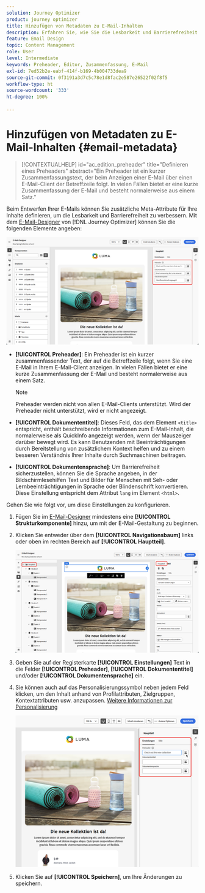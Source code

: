 ```yaml
---
solution: Journey Optimizer
product: journey optimizer
title: Hinzufügen von Metadaten zu E-Mail-Inhalten
description: Erfahren Sie, wie Sie die Lesbarkeit und Barrierefreiheit von E-Mail-Inhalten mit Metadaten in Journey Optimizer verbessern.
feature: Email Design
topic: Content Management
role: User
level: Intermediate
keywords: Preheader, Editor, Zusammenfassung, E-Mail
exl-id: 7ed52b2e-eabf-414f-b169-4b004733dea9
source-git-commit: 0f3191a3d7c5c78e1d8fac2e587e26522f02f8f5
workflow-type: ht
source-wordcount: '333'
ht-degree: 100%

---
```


# Hinzufügen von Metadaten zu E-Mail-Inhalten {#email-metadata}

>[!CONTEXTUALHELP]
>id="ac_edition_preheader"
>title="Definieren eines Preheaders"
>abstract="Ein Preheader ist ein kurzer Zusammenfassungstext, der beim Anzeigen einer E-Mail über einen E-Mail-Client der Betreffzeile folgt. In vielen Fällen bietet er eine kurze Zusammenfassung der E-Mail und besteht normalerweise aus einem Satz."

Beim Entwerfen Ihrer E-Mails können Sie zusätzliche Meta-Attribute für Ihre Inhalte definieren, um die Lesbarkeit und Barrierefreiheit zu verbessern. Mit dem [E-Mail-Designer](get-started-email-design.md) von [!DNL Journey Optimizer] können Sie die folgenden Elemente angeben:

![](assets/email_body_settings_ex.png)

* **[!UICONTROL Preheader]**: Ein Preheader ist ein kurzer zusammenfassender Text, der auf die Betreffzeile folgt, wenn Sie eine E-Mail in Ihrem E-Mail-Client anzeigen. In vielen Fällen bietet er eine kurze Zusammenfassung der E-Mail und besteht normalerweise aus einem Satz.

  >[!NOTE]
  >
  >Preheader werden nicht von allen E-Mail-Clients unterstützt. Wird der Preheader nicht unterstützt, wird er nicht angezeigt.

* **[!UICONTROL Dokumententitel]**: Dieses Feld, das dem Element `<title>` entspricht, enthält beschreibende Informationen zum E-Mail-Inhalt, die normalerweise als QuickInfo angezeigt werden, wenn der Mauszeiger darüber bewegt wird. Es kann Benutzenden mit Beeinträchtigungen durch Bereitstellung von zusätzlichem Kontext helfen und zu einem besseren Verständnis Ihrer Inhalte durch Suchmaschinen beitragen.

* **[!UICONTROL Dokumentensprache]**: Um Barrierefreiheit sicherzustellen, können Sie die Sprache angeben, in der Bildschirmlesehilfen Text und Bilder für Menschen mit Seh- oder Lernbeeinträchtigungen in Sprache oder Blindenschrift konvertieren. Diese Einstellung entspricht dem Attribut `lang` im Element `<html>`.

Gehen Sie wie folgt vor, um diese Einstellungen zu konfigurieren.

1. Fügen Sie im [E-Mail-Designer](content-from-scratch.md) mindestens eine **[!UICONTROL Strukturkomponente]** hinzu, um mit der E-Mail-Gestaltung zu beginnen.

1. Klicken Sie entweder über dem **[!UICONTROL Navigationsbaum]** links oder oben im rechten Bereich auf **[!UICONTROL Hauptteil]**.

   ![](assets/email_body.png)

1. Geben Sie auf der Registerkarte **[!UICONTROL Einstellungen]** Text in die Felder **[!UICONTROL Preheader]**, **[!UICONTROL Dokumententitel]** und/oder **[!UICONTROL Dokumentensprache]** ein.

1. Sie können auch auf das Personalisierungssymbol neben jedem Feld klicken, um den Inhalt anhand von Profilattributen, Zielgruppen, Kontextattributen usw. anzupassen. [Weitere Informationen zur Personalisierung](../personalization/personalization-build-expressions.md)

   ![](assets/email_body_settings.png)

1. Klicken Sie auf **[!UICONTROL Speichern]**, um Ihre Änderungen zu speichern.